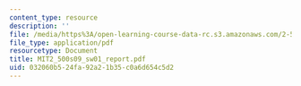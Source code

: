 ```yaml
---
content_type: resource
description: ''
file: /media/https%3A/open-learning-course-data-rc.s3.amazonaws.com/2-500-desalination-and-water-purification-spring-2009/032060b524fa92a21b35c0a6d654c5d2_MIT2_500s09_sw01_report.pdf
file_type: application/pdf
resourcetype: Document
title: MIT2_500s09_sw01_report.pdf
uid: 032060b5-24fa-92a2-1b35-c0a6d654c5d2
---
```

